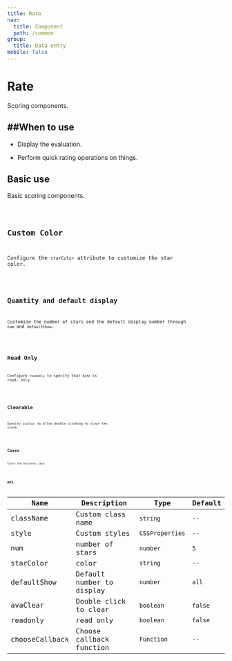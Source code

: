 ```yaml
---
title: Rate
nav:
  title: Component
  path: /common
group:
  title: Data entry
mobile: false
---
```


# Rate

Scoring components.

## ##When to use

- Display the evaluation.

- Perform quick rating operations on things.

## Basic use

Basic scoring components.

<code src="./demos/index1.tsx" />

## Custom Color

Configure the `starColor` attribute to customize the star color.

<code src="./demos/index2.tsx" />

## Quantity and default display

Customize the number of stars and the default display number through `num` and `defaultShow`.

<code src="./demos/index3.tsx" />

## Read Only

Configure `readonly` to specify that `Rate` is read- only.

<code src="./demos/index4.tsx" />

## Clearable

Specify `avaClear` to allow double clicking to clear the score.

<code src="./demos/index5.tsx" />

## Cases

Score the business case.

<code src="./demos/index6.tsx" />

## API

| Name           | Description               | Type            | Default |
| -------------- | ------------------------- | --------------- | ------- |
| className      | Custom class name         | `string`        | `--`    |
| style          | Custom styles             | `CSSProperties` | `--`    |
| num            | number of stars           | `number`        | `5`     |
| starColor      | color                     | `string`        | `--`    |
| defaultShow    | Default number to display | `number`        | `all`   |
| avaClear       | Double click to clear     | `boolean`       | `false` |
| readonly       | read only                 | `boolean`       | `false` |
| chooseCallback | Choose callback function  | `Function`      | `--`    |

